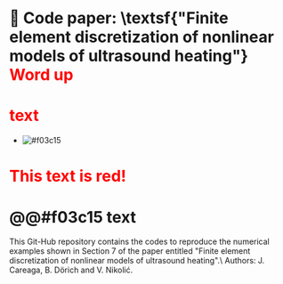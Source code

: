 # 📌 Code paper: \textsf{"Finite element discretization of nonlinear models of ultrasound heating"} <span style="color:red;">Word up</span>

<h1 style="color: red">text</h1>

- ![#f03c15](aa) 

# <font color="red">This text is red!</font>

# @@#f03c15 text


This Git-Hub repository contains the codes to reproduce the numerical examples shown in Section 7 of the paper entitled "Finite element discretization of nonlinear models of ultrasound heating".\\
Authors: J. Careaga, B. Dörich and V. Nikolić.

